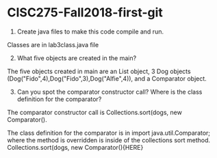 # CISC275-Fall2018-first-git
1. Create java files to make this code compile and run. 

Classes are in lab3class.java file

2. What five objects are created in the main?

The five objects created in main are an List<Dog> object, 3 Dog objects (Dog("Fido",4),Dog("Fido",3),Dog("Alfie",4)), and a Comparator<Animal> object.

3. Can you spot the comparator constructor call? Where is the class definition for the comparator?

The comparator constructor call is Collections.sort(dogs, new Comparator<Animal>(). 

The class definition for the comparator is in import java.util.Comparator; where the method is overridden is inside of the collections sort method. Collections.sort(dogs, new Comparator<Animal>(){HERE}
